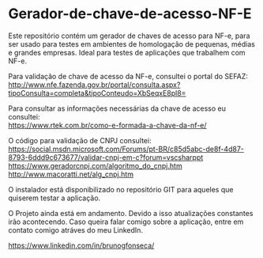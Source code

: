 # Gerador-de-chave-de-acesso-NF-E
Este repositório contém um gerador de chaves de acesso para NF-e, para ser usado para testes em ambientes de homologação de pequenas, médias e grandes empresas. Ideal para testes de aplicações que trabalhem com NF-e.

Para validação de chave de acesso da NF-e, consultei o portal do SEFAZ:                                                              
http://www.nfe.fazenda.gov.br/portal/consulta.aspx?tipoConsulta=completa&tipoConteudo=XbSeqxE8pl8=

Para consultar as informações necessárias da chave de acesso eu consultei:                        
https://www.rtek.com.br/como-e-formada-a-chave-da-nf-e/

O código para validação de CNPJ consultei:                    
https://social.msdn.microsoft.com/Forums/pt-BR/c85d5abc-de8f-4d87-8793-6ddd9c673677/validar-cnpj-em-c?forum=vscsharppt       
https://www.geradorcnpj.com/algoritmo_do_cnpj.htm             
http://www.macoratti.net/alg_cnpj.htm


O instalador está disponibilizado no repositório GIT para aqueles que quiserem testar a aplicação.

O Projeto ainda está em andamento. Devido a isso atualizações constantes irão acontecendo.
Caso queira falar comigo sobre a aplicação, entre em contato comigo atráves do meu LinkedIn.

https://www.linkedin.com/in/brunogfonseca/
